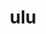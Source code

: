 ---
category: 3-letters
denotation: null
name: ulu
reference_link: https://www.etymonline.com/word/ulu
root_language: null
root_name: null
title: ulu
type: free
word_sums:
- respelling: ulu
  sum: 'Ulu + '
---